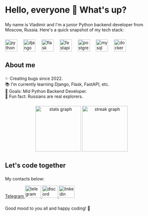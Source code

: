 <h1 align="left">Hello, everyone 👋 What's up?</h1>

###

<p align="left">My name is Vladimir and I'm a junior Python backend developer from Moscow, Russia. Here's a quick snapshot of my tech stack:</p>

###

<div align="left">
  <img src="https://cdn.jsdelivr.net/gh/devicons/devicon/icons/python/python-original.svg" height="40" alt="python logo" />
  <img width="12" />
  <img src="https://cdn.jsdelivr.net/gh/devicons/devicon/icons/django/django-plain.svg" height="40" alt="django logo" />
  <img width="12" />
  <img src="https://cdn.jsdelivr.net/gh/devicons/devicon/icons/flask/flask-original.svg" height="40" alt="flask logo" />
  <img width="12" />
  <img src="https://cdn.jsdelivr.net/gh/devicons/devicon/icons/fastapi/fastapi-original.svg" height="40" alt="fastapi logo" />
  <img width="12" />
  <img src="https://cdn.jsdelivr.net/gh/devicons/devicon/icons/postgresql/postgresql-original.svg" height="40" alt="postgresql logo" />
  <img width="12" />
  <img src="https://cdn.jsdelivr.net/gh/devicons/devicon/icons/mysql/mysql-original.svg" height="40" alt="mysql logo" />
  <img width="12" />
  <img src="https://cdn.jsdelivr.net/gh/devicons/devicon/icons/docker/docker-original.svg" height="40" alt="docker logo" />
</div>

###

<h2 align="left">About me</h2>

###

<p align="left">✨ Creating bugs since 2022.<br>📚 I'm currently learning Django, Flask, FastAPI, etc.<br>🎯 Goals: Mid Python Backend Developer.<br>🎲 Fun fact: Russians are real explorers.</p>

###

<div align="center">
  <img src="https://github-readme-stats.vercel.app/api?username=chem1sto&hide_title=false&hide_rank=false&show_icons=true&include_all_commits=true&count_private=true&disable_animations=false&theme=dracula&locale=en&hide_border=false&order=1" height="150" alt="stats graph" />
  <img src="https://streak-stats.demolab.com?user=chem1sto&locale=en&mode=daily&theme=dracula&hide_border=false&border_radius=5&order=3" height="150" alt="streak graph" />
</div>

###

<h2 align="left">Let's code together</h2>

###

<p align="left">My contacts below:</p>
<div align="left">
  <a href="https://t.me/chemisto" target="_blank">
    Telegram <img src="https://raw.githubusercontent.com/maurodesouza/profile-readme-generator/master/src/assets/icons/social/telegram/default.svg" height="40" width="52" alt="telegram logo" />
  </a>
  <a href="https://discord.com/users/255793334856056833" target="_blank">
    <img src="https://raw.githubusercontent.com/maurodesouza/profile-readme-generator/master/src/assets/icons/social/discord/default.svg" height="40" width="52" alt="discord logo" />
  </a>
  <a href="https://www.linkedin.com/feed/" target="_blank">
    <img src="https://raw.githubusercontent.com/maurodesouza/profile-readme-generator/master/src/assets/icons/social/linkedin/default.svg" height="40" width="52" alt="linkedin logo" />
  </a>
</div>

###

<p align="left">Good mood to you all and happy coding! 🚀</p>

